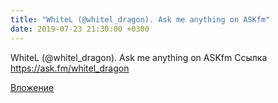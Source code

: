 ```yaml
---
title: "WhiteL (@whitel_dragon). Ask me anything on ASKfm"
date: 2019-07-23 21:30:00 +0300
---
```


WhiteL (@whitel_dragon). Ask me anything on ASKfm
Ссылка
https://ask.fm/whitel_dragon

[Вложение](https://ask.fm/whitel_dragon)
